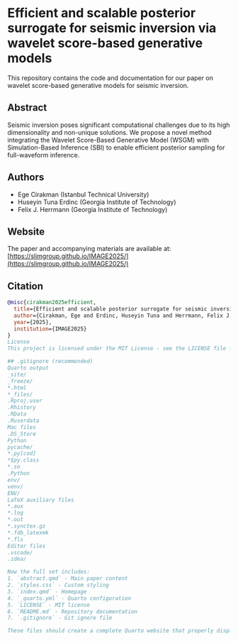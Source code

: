 # Efficient and scalable posterior surrogate for seismic inversion via wavelet score-based generative models

This repository contains the code and documentation for our paper on wavelet score-based generative models for seismic inversion.

## Abstract

Seismic inversion poses significant computational challenges due to its high dimensionality and non-unique solutions. We propose a novel method integrating the Wavelet Score-Based Generative Model (WSGM) with Simulation-Based Inference (SBI) to enable efficient posterior sampling for full-waveform inference.

## Authors

- Ege Cirakman (Istanbul Technical University)
- Huseyin Tuna Erdinc (Georgia Institute of Technology)
- Felix J. Herrmann (Georgia Institute of Technology)

## Website

The paper and accompanying materials are available at: [https://slimgroup.github.io/IMAGE2025/](https://slimgroup.github.io/IMAGE2025/)

## Citation

```bibtex
@misc{cirakman2025efficient,
  title={Efficient and scalable posterior surrogate for seismic inversion via wavelet score-based generative models},
  author={Cirakman, Ege and Erdinc, Huseyin Tuna and Herrmann, Felix J.},
  year={2025},
  institution={IMAGE2025}
}
License
This project is licensed under the MIT License - see the LICENSE file for details.

## .gitignore (recommended)
Quarto output
_site/
_freeze/
*.html
*_files/
.Rproj.user
.Rhistory
.RData
.Ruserdata
Mac files
.DS_Store
Python
pycache/
*.py[cod]
*$py.class
*.so
.Python
env/
venv/
ENV/
LaTeX auxiliary files
*.aux
*.log
*.out
*.synctex.gz
*.fdb_latexmk
*.fls
Editor files
.vscode/
.idea/

Now the full set includes:
1. `abstract.qmd` - Main paper content
2. `styles.css` - Custom styling
3. `index.qmd` - Homepage
4. `_quarto.yml` - Quarto configuration
5. `LICENSE` - MIT license
6. `README.md` - Repository documentation
7. `.gitignore` - Git ignore file

These files should create a complete Quarto website that properly displays your paper with all figures and formatting intact.
